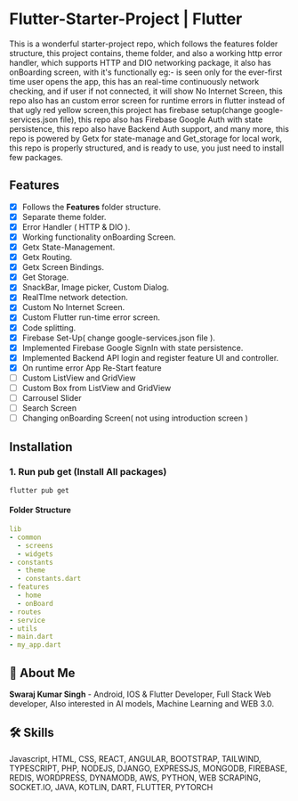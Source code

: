 # Flutter-Starter-Project | Flutter
This is a wonderful starter-project repo, which follows the features folder structure, this project contains, theme folder, and also a working http error handler, which supports HTTP and DIO networking package, it also has onBoarding screen, with it's functionally eg:- is seen only for the ever-first time user opens the app, this has an real-time continuously network checking, and if user if not connected, it will show No Internet Screen, this repo also has an custom error screen for runtime errors in flutter instead of that ugly red yellow screen,this project has firebase setup(change google-services.json file), this repo also has Firebase Google Auth with state persistence, this repo also have Backend Auth support, and many more, this repo is powered by Getx for state-manage and Get_storage for local work, this repo is properly structured, and is ready to use, you just need to install few packages.

## Features
- [x] Follows the **Features** folder structure.
- [x] Separate theme folder.
- [x] Error Handler ( HTTP & DIO ).
- [x] Working functionality onBoarding Screen.
- [x] Getx State-Management.
- [x] Getx Routing.
- [x] Getx Screen Bindings.
- [x] Get Storage.
- [x] SnackBar, Image picker, Custom Dialog.
- [x] RealTIme network detection.
- [x] Custom No Internet Screen.
- [x] Custom Flutter run-time error screen.
- [x] Code splitting.
- [x] Firebase Set-Up( change google-services.json file ).
- [x] Implemented Firebase Google SignIn with state persistence.
- [x] Implemented Backend API login and register feature UI and controller.
- [x] On runtime error App Re-Start feature
- [ ] Custom ListView and GridView
- [ ] Custom Box from ListView and GridView
- [ ] Carrousel Slider
- [ ] Search Screen
- [ ] Changing onBoarding Screen( not using introduction screen )

## Installation

### 1. Run pub get (Install All packages)

```
flutter pub get
```

#### Folder Structure

```yaml
lib
- common
  - screens
  - widgets
- constants
  - theme
  - constants.dart
- features
  - home
  - onBoard
- routes
- service
- utils
- main.dart
- my_app.dart
```


## 🚀 About Me

**Swaraj Kumar Singh** - Android, IOS & Flutter Developer, Full Stack Web developer, Also interested in AI models, Machine Learning and WEB 3.0.


## 🛠 Skills
Javascript, HTML, CSS, REACT, ANGULAR, BOOTSTRAP, TAILWIND, TYPESCRIPT, PHP, NODEJS, DJANGO, EXPRESSJS, MONGODB, FIREBASE, REDIS, WORDPRESS, DYNAMODB, AWS, PYTHON, WEB SCRAPING, SOCKET.IO, JAVA, KOTLIN, DART, FLUTTER, PYTORCH